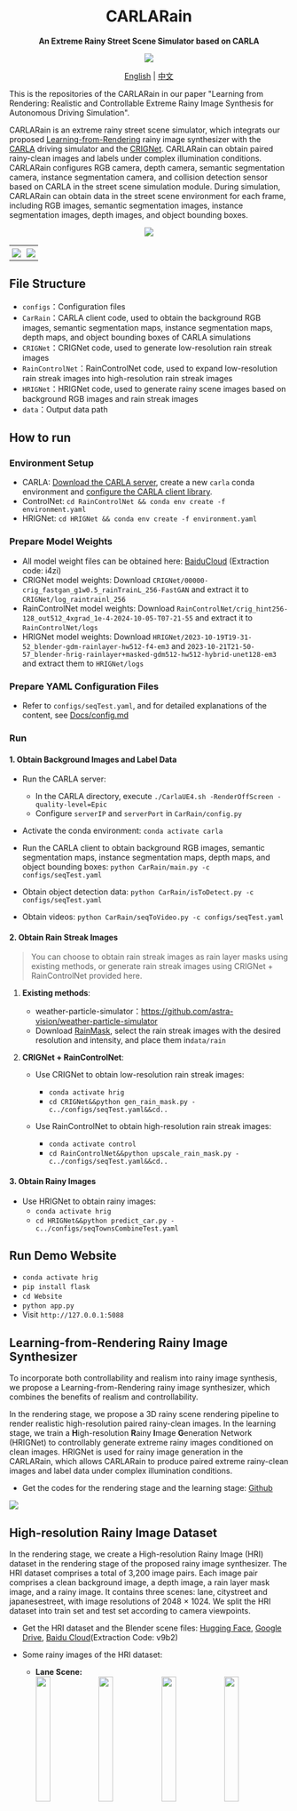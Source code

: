 <div align="center">

# CARLARain
**An Extreme Rainy Street Scene Simulator based on CARLA**

![](Docs/license.svg)

<div>
  <a href="./README.md">English</a> |
  <a href="./README_CN.md">中文</a>
</div>

</div>

This is the repositories of the CARLARain in our paper "Learning from Rendering: Realistic and Controllable Extreme Rainy Image Synthesis for Autonomous Driving Simulation".

CARLARain is an extreme rainy street scene simulator, which integrats our proposed [Learning-from-Rendering](https://kb824999404.github.io/HRIG/) rainy image synthesizer with the [CARLA](https://github.com/carla-simulator/carla) driving simulator and the [CRIGNet](https://doi.org/10.1007/978-981-97-5597-4_8). CARLARain can obtain paired rainy-clean images and labels under complex illumination conditions. CARLARain configures RGB camera, depth camera, semantic segmentation camera, instance segmentation camera, and collision detection sensor based on CARLA in the street scene simulation module. During simulation, CARLARain can obtain data in the street scene environment for each frame, including RGB images, semantic segmentation images, instance segmentation images, depth images, and object bounding boxes. 


<div align="center">

![](Docs/CARLARain图EN.svg)


<table>
<tr>
<td style="border: none; padding: 5px;"><img src="Docs/CARLARain_Clean.gif" /></td>
<td style="border: none; padding: 5px;"><img src="Docs/CARLARain_Rainy.gif" /></td>
</tr>
</table>

</div>

## File Structure

* `configs`：Configuration files
* `CarRain`：CARLA client code, used to obtain the background RGB images, semantic segmentation maps, instance segmentation maps, depth maps, and object bounding boxes of CARLA simulations
* `CRIGNet`：CRIGNet code, used to generate low-resolution rain streak images
* `RainControlNet`：RainControlNet code, used to expand low-resolution rain streak images into high-resolution rain streak images
* `HRIGNet`：HRIGNet code, used to generate rainy scene images based on background RGB images and rain streak images
* `data`：Output data path


## How to run

### Environment Setup

* CARLA: [Download the CARLA server](https://carla.readthedocs.io/en/latest/start_quickstart/#carla-installation), create a new `carla` conda environment and [configure the CARLA client library](https://carla.readthedocs.io/en/latest/start_quickstart/#install-client-library).
* ControlNet: `cd RainControlNet && conda env create -f environment.yaml`
* HRIGNet: `cd HRIGNet && conda env create -f environment.yaml`


### Prepare Model Weights

* All model weight files can be obtained here: [BaiduCloud](https://pan.baidu.com/s/1FXNk-y86rxXeUYwPoGWnpQ?pwd=i4zi ) (Extraction code: i4zi)
* CRIGNet model weights: Download `CRIGNet/00000-crig_fastgan_g1w0.5_rainTrainL_256-FastGAN` and extract it to `CRIGNet/log_raintrainl_256`
* RainControlNet model weights: Download `RainControlNet/crig_hint256-128_out512_4xgrad_1e-4-2024-10-05-T07-21-55` and extract it to `RainControlNet/logs`
* HRIGNet model weights: Download `HRIGNet/2023-10-19T19-31-52_blender-gdm-rainlayer-hw512-f4-em3` and `2023-10-21T21-50-57_blender-hrig-rainlayer+masked-gdm512-hw512-hybrid-unet128-em3` and extract them to `HRIGNet/logs`

### Prepare YAML Configuration Files

* Refer to `configs/seqTest.yaml`, and for detailed explanations of the content, see [Docs/config.md](./Docs/config.md#EN)

### Run

#### 1. Obtain Background Images and Label Data

* Run the CARLA server:
  * In the CARLA directory, execute `./CarlaUE4.sh -RenderOffScreen -quality-level=Epic`
  * Configure `serverIP` and `serverPort` in `CarRain/config.py`

* Activate the conda environment: `conda activate carla`
* Run the CARLA client to obtain background RGB images, semantic segmentation maps, instance segmentation maps, depth maps, and object bounding boxes: `python CarRain/main.py -c configs/seqTest.yaml`
* Obtain object detection data: `python CarRain/isToDetect.py -c configs/seqTest.yaml`
* Obtain videos: `python CarRain/seqToVideo.py -c configs/seqTest.yaml`

#### 2. Obtain Rain Streak Images

> You can choose to obtain rain streak images as rain layer masks using existing methods, or generate rain streak images using CRIGNet + RainControlNet provided here.

1. **Existing methods**:
   * weather-particle-simulator：https://github.com/astra-vision/weather-particle-simulator
   * Download [RainMask](https://pan.baidu.com/s/1FXNk-y86rxXeUYwPoGWnpQ?pwd=i4zi ), select the rain streak images with the desired resolution and intensity, and place them in`data/rain`


2. **CRIGNet + RainControlNet**:
   * Use CRIGNet to obtain low-resolution rain streak images:
     * `conda activate hrig`
     * `cd CRIGNet&&python gen_rain_mask.py -c../configs/seqTest.yaml&&cd..`

   * Use RainControlNet to obtain high-resolution rain streak images:
     * `conda activate control`
     * `cd RainControlNet&&python upscale_rain_mask.py -c../configs/seqTest.yaml&&cd..`

#### 3. Obtain Rainy Images

* Use HRIGNet to obtain rainy images:
  * `conda activate hrig`
  * `cd HRIGNet&&python predict_car.py -c../configs/seqTownsCombineTest.yaml`


## Run Demo Website

* `conda activate hrig`
* `pip install flask`
* `cd Website`
* `python app.py`
* Visit `http://127.0.0.1:5088`

## Learning-from-Rendering Rainy Image Synthesizer

To incorporate both controllability and realism into rainy image synthesis, we propose a Learning-from-Rendering rainy image synthesizer, which combines the benefits of realism and controllability. 

In the rendering stage, we propose a 3D rainy scene rendering pipeline to render realistic high-resolution paired rainy-clean images. In the learning stage, we train a **H**igh-resolution **R**ainy **I**mage **G**eneration Network (HRIGNet) to controllably generate extreme rainy images conditioned on clean images. HRIGNet is used for rainy image generation in the CARLARain, which allows CARLARain to produce paired extreme rainy-clean images and label data under complex illumination conditions.

* Get the codes for the rendering stage and the learning stage: [Github](https://github.com/kb824999404/HRIG)

![](Docs/Learning-from-Rendering.svg)

## High-resolution Rainy Image Dataset

In the rendering stage, we create a High-resolution Rainy Image (HRI) dataset in the rendering stage of the proposed rainy image synthesizer. The HRI dataset comprises a total of 3,200 image pairs. Each image pair comprises a clean background image, a depth image, a rain layer mask image, and a rainy image. It contains three scenes: lane, citystreet and japanesestreet, with image resolutions of 2048 $\times$ 1024. We split the HRI dataset into train set and test set according to camera viewpoints.

* Get the HRI dataset and the Blender scene files: [Hugging Face](https://huggingface.co/datasets/Ian824/High-Resolution-Rainy-Image), [Google Drive](https://drive.google.com/drive/folders/1MSS-iNaLxI05K_10pHMWYibrDJtMJngP?usp=sharing), [Baidu Cloud](https://pan.baidu.com/s/14G4fE8_7lswvod6OtIbOew?pwd=v9b2)(Extraction Code: v9b2)

* Some rainy images of the HRI dataset:
    * **Lane Scene:**
      <div class="hri-images-container">
        <img src="Docs/HRIDataset/lane/front_100mm_frame_1000.jpg" style="width: 24%;margin-bottom: 5px;"/>
        <img src="Docs/HRIDataset/lane/front_10mm_frame_0900.jpg" style="width: 24%;margin-bottom: 5px;"/>
        <img src="Docs/HRIDataset/lane/front_25mm_frame_0200.jpg" style="width: 24%;margin-bottom: 5px;"/>
        <img src="Docs/HRIDataset/lane/front_50mm_frame_0800.jpg" style="width: 24%;margin-bottom: 5px;"/>
        <img src="Docs/HRIDataset/lane/low_100mm_frame_0240.jpg" style="width: 24%;margin-bottom: 5px;"/>
        <img src="Docs/HRIDataset/lane/low_10mm_frame_0900.jpg" style="width: 24%;margin-bottom: 5px;"/>
        <img src="Docs/HRIDataset/lane/low_25mm_frame_0800.jpg" style="width: 24%;margin-bottom: 5px;"/>
        <img src="Docs/HRIDataset/lane/low_50mm_frame_1000.jpg" style="width: 24%;margin-bottom: 5px;"/>
        <img src="Docs/HRIDataset/lane/mid_100mm_frame_1000.jpg" style="width: 24%;margin-bottom: 5px;"/>
        <img src="Docs/HRIDataset/lane/mid_10mm_frame_0900.jpg" style="width: 24%;margin-bottom: 5px;"/>
        <img src="Docs/HRIDataset/lane/mid_25mm_frame_0680.jpg" style="width: 24%;margin-bottom: 5px;"/>
        <img src="Docs/HRIDataset/lane/mid_50mm_frame_0850.jpg" style="width: 24%;margin-bottom: 5px;"/>
        <img src="Docs/HRIDataset/lane/side_100mm_frame_1000.jpg" style="width: 24%;margin-bottom: 5px;"/>
        <img src="Docs/HRIDataset/lane/side_10mm_frame_0900.jpg" style="width: 24%;margin-bottom: 5px;"/>
        <img src="Docs/HRIDataset/lane/side_25mm_frame_0680.jpg" style="width: 24%;margin-bottom: 5px;"/>
        <img src="Docs/HRIDataset/lane/side_50mm_frame_0850.jpg" style="width: 24%;margin-bottom: 5px;"/>
      </div>
  * **Citystreet Scene:**
      <div class="hri-images-container">
        <img src="Docs/HRIDataset/citystreet/back_10mm_frame_0030.jpg" style="width: 24%;margin-bottom: 5px;"/>
        <img src="Docs/HRIDataset/citystreet/back_10mm_frame_0110.jpg" style="width: 24%;margin-bottom: 5px;"/>
        <img src="Docs/HRIDataset/citystreet/far_10mm_frame_0030.jpg" style="width: 24%;margin-bottom: 5px;"/>
        <img src="Docs/HRIDataset/citystreet/far_10mm_frame_0110.jpg" style="width: 24%;margin-bottom: 5px;"/>
        <img src="Docs/HRIDataset/citystreet/front_10mm_frame_0010.jpg" style="width: 24%;margin-bottom: 5px;"/>
        <img src="Docs/HRIDataset/citystreet/front_10mm_frame_0150.jpg" style="width: 24%;margin-bottom: 5px;"/>
        <img src="Docs/HRIDataset/citystreet/sideinner_50mm_frame_0010.jpg" style="width: 24%;margin-bottom: 5px;"/>
        <img src="Docs/HRIDataset/citystreet/sideinner_50mm_frame_0250.jpg" style="width: 24%;margin-bottom: 5px;"/>
        <img src="Docs/HRIDataset/citystreet/sideleft_10mm_frame_0010.jpg" style="width: 24%;margin-bottom: 5px;"/>
        <img src="Docs/HRIDataset/citystreet/sideleft_10mm_frame_0150.jpg" style="width: 24%;margin-bottom: 5px;"/>
        <img src="Docs/HRIDataset/citystreet/sideright_10mm_frame_0010.jpg" style="width: 24%;margin-bottom: 5px;"/>
        <img src="Docs/HRIDataset/citystreet/sideright_10mm_frame_0150.jpg" style="width: 24%;margin-bottom: 5px;"/>
      </div>
  * **Japanesestreet Scene:**
      <div class="hri-images-container">
        <img src="Docs/HRIDataset/japanesestreet/camera10_10mm_frame_0030.jpg" style="width: 24%;margin-bottom: 5px;"/>        
        <img src="Docs/HRIDataset/japanesestreet/camera10_10mm_frame_0090.jpg" style="width: 24%;margin-bottom: 5px;"/>        
        <img src="Docs/HRIDataset/japanesestreet/camera1_10mm_frame_0070.jpg" style="width: 24%;margin-bottom: 5px;"/>
        <img src="Docs/HRIDataset/japanesestreet/camera1_10mm_frame_0130.jpg" style="width: 24%;margin-bottom: 5px;"/>
        <img src="Docs/HRIDataset/japanesestreet/camera2_10mm_frame_0010.jpg" style="width: 24%;margin-bottom: 5px;"/>
        <img src="Docs/HRIDataset/japanesestreet/camera2_10mm_frame_0110.jpg" style="width: 24%;margin-bottom: 5px;"/>
        <img src="Docs/HRIDataset/japanesestreet/camera3_10mm_frame_0030.jpg" style="width: 24%;margin-bottom: 5px;"/>
        <img src="Docs/HRIDataset/japanesestreet/camera3_10mm_frame_0140.jpg" style="width: 24%;margin-bottom: 5px;"/>
        <img src="Docs/HRIDataset/japanesestreet/camera4_10mm_frame_0010.jpg" style="width: 24%;margin-bottom: 5px;"/>
        <img src="Docs/HRIDataset/japanesestreet/camera4_10mm_frame_0250.jpg" style="width: 24%;margin-bottom: 5px;"/>
        <img src="Docs/HRIDataset/japanesestreet/camera5_10mm_frame_0070.jpg" style="width: 24%;margin-bottom: 5px;"/>
        <img src="Docs/HRIDataset/japanesestreet/camera5_10mm_frame_0110.jpg" style="width: 24%;margin-bottom: 5px;"/>
        <img src="Docs/HRIDataset/japanesestreet/camera6_10mm_frame_0050.jpg" style="width: 24%;margin-bottom: 5px;"/>
        <img src="Docs/HRIDataset/japanesestreet/camera6_10mm_frame_0120.jpg" style="width: 24%;margin-bottom: 5px;"/>
        <img src="Docs/HRIDataset/japanesestreet/camera7_10mm_frame_0010.jpg" style="width: 24%;margin-bottom: 5px;"/>
        <img src="Docs/HRIDataset/japanesestreet/camera7_10mm_frame_0090.jpg" style="width: 24%;margin-bottom: 5px;"/>
        <img src="Docs/HRIDataset/japanesestreet/camera8_10mm_frame_0010.jpg" style="width: 24%;margin-bottom: 5px;"/>
        <img src="Docs/HRIDataset/japanesestreet/camera8_10mm_frame_0090.jpg" style="width: 24%;margin-bottom: 5px;"/>
        <img src="Docs/HRIDataset/japanesestreet/camera9_10mm_frame_0010.jpg" style="width: 24%;margin-bottom: 5px;"/>
        <img src="Docs/HRIDataset/japanesestreet/camera9_10mm_frame_0130.jpg" style="width: 24%;margin-bottom: 5px;"/>
      </div>

## ExtremeRain Dataset

Based on CARLARain, we construct an extreme rainy street scene image dataset, ExtremeRain. This dataset contains 8 different street scenes and 3 illumination conditions: daytime, sunset, night. The rainy scenes feature a rain intensity ranging from 5 mm/h - 100 mm/h, covering extreme rainfalls under complex illumination conditions. The dataset contains comprehensive label information to meet the requirements of multi-task visual perception models, including semantic segmentation, instance segmentation, depth estimation, and object detection. We split the dataset into train set and test set according to different scenes.

* Get the ExtremeRain dataset: [Baidu Cloud](https://pan.baidu.com/s/1FXNk-y86rxXeUYwPoGWnpQ?pwd=i4zi) (Extraction code: i4zi)

<table>
<tr>
<th>Dataset Type </th>
<th>Scene </th>
<th>Time </th>
<th>Frame </th>
<th>Sample Count </th>
<th>Image Type </th>
</tr>
<tr>
<td>Trainset</td>
<td>7</td>
<td>3</td>
<td>1000</td>
<td>21000</td>
<td rowspan=2> Scene RGB image, semantic segmentation image, instance segmentation image, depth image, rain streak image, rainy RGB image, object bounding box</td>
</tr>
<tr>
<td>Testset</td>
<td>1</td>
<td>3</td>
<td>1000</td>
<td>3000</td>
</tr>
</table>

<table>
<tr>
<th>Background </th>
<th>Rainy </th>
<th>Depth </th>
<th>Semantic Segmentation </th>
<th>Instance Segmentation </th>
</tr>
<tr>
<td style="padding: 0;width=20%;"><img src="Docs/CARLARainDataset/background/seqTown01ClearSunset_002423..jpg" /></td>
<td style="padding: 0;width=20%;"><img src="Docs/CARLARainDataset/rainy/seqTown01ClearSunset_002423.jpg" /></td>
<td style="padding: 0;width=20%;"><img src="Docs/CARLARainDataset/depth/seqTown01ClearSunset_002423.png" /></td>
<td style="padding: 0;width=20%;"><img src="Docs/CARLARainDataset/semantic_segmentation/seqTown01ClearSunset_002423.png" /></td>
<td style="padding: 0;width=20%;"><img src="Docs/CARLARainDataset/instance_segmentation/seqTown01ClearSunset_002423.png" /></td>
</tr>
<tr>
<td style="padding: 0;width=20%;"><img src="Docs/CARLARainDataset/background/seqTown01Clear_000044..jpg" /></td>
<td style="padding: 0;width=20%;"><img src="Docs/CARLARainDataset/rainy/seqTown01Clear_000044.jpg" /></td>
<td style="padding: 0;width=20%;"><img src="Docs/CARLARainDataset/depth/seqTown01Clear_000044.png" /></td>
<td style="padding: 0;width=20%;"><img src="Docs/CARLARainDataset/semantic_segmentation/seqTown01Clear_000044.png" /></td>
<td style="padding: 0;width=20%;"><img src="Docs/CARLARainDataset/instance_segmentation/seqTown01Clear_000044.png" /></td>
</tr>
<tr>
<td style="padding: 0;width=20%;"><img src="Docs/CARLARainDataset/background/seqTown02ClearNight_007652..jpg" /></td>
<td style="padding: 0;width=20%;"><img src="Docs/CARLARainDataset/rainy/seqTown02ClearNight_007652.jpg" /></td>
<td style="padding: 0;width=20%;"><img src="Docs/CARLARainDataset/depth/seqTown02ClearNight_007652.png" /></td>
<td style="padding: 0;width=20%;"><img src="Docs/CARLARainDataset/semantic_segmentation/seqTown02ClearNight_007652.png" /></td>
<td style="padding: 0;width=20%;"><img src="Docs/CARLARainDataset/instance_segmentation/seqTown02ClearNight_007652.png" /></td>
</tr>

<tr>
<td style="padding: 0;width=20%;"><img src="Docs/CARLARainDataset/background/seqTown02Clear_001262..jpg" /></td>
<td style="padding: 0;width=20%;"><img src="Docs/CARLARainDataset/rainy/seqTown02Clear_001262.jpg" /></td>
<td style="padding: 0;width=20%;"><img src="Docs/CARLARainDataset/depth/seqTown02Clear_001262.png" /></td>
<td style="padding: 0;width=20%;"><img src="Docs/CARLARainDataset/semantic_segmentation/seqTown02Clear_001262.png" /></td>
<td style="padding: 0;width=20%;"><img src="Docs/CARLARainDataset/instance_segmentation/seqTown02Clear_001262.png" /></td>
</tr>
<tr>
<td style="padding: 0;width=20%;"><img src="Docs/CARLARainDataset/background/seqTown03ClearNight_009422..jpg" /></td>
<td style="padding: 0;width=20%;"><img src="Docs/CARLARainDataset/rainy/seqTown03ClearNight_009422.jpg" /></td>
<td style="padding: 0;width=20%;"><img src="Docs/CARLARainDataset/depth/seqTown03ClearNight_009422.png" /></td>
<td style="padding: 0;width=20%;"><img src="Docs/CARLARainDataset/semantic_segmentation/seqTown03ClearNight_009422.png" /></td>
<td style="padding: 0;width=20%;"><img src="Docs/CARLARainDataset/instance_segmentation/seqTown03ClearNight_009422.png" /></td>
</tr>
<tr>
<td style="padding: 0;width=20%;"><img src="Docs/CARLARainDataset/background/seqTown03ClearSunset_009200..jpg" /></td>
<td style="padding: 0;width=20%;"><img src="Docs/CARLARainDataset/rainy/seqTown03ClearSunset_009200.jpg" /></td>
<td style="padding: 0;width=20%;"><img src="Docs/CARLARainDataset/depth/seqTown03ClearSunset_009200.png" /></td>
<td style="padding: 0;width=20%;"><img src="Docs/CARLARainDataset/semantic_segmentation/seqTown03ClearSunset_009200.png" /></td>
<td style="padding: 0;width=20%;"><img src="Docs/CARLARainDataset/instance_segmentation/seqTown03ClearSunset_009200.png" /></td>
</tr>
<tr>
<td style="padding: 0;width=20%;"><img src="Docs/CARLARainDataset/background/seqTown03Clear_001814..jpg" /></td>
<td style="padding: 0;width=20%;"><img src="Docs/CARLARainDataset/rainy/seqTown03Clear_001814.jpg" /></td>
<td style="padding: 0;width=20%;"><img src="Docs/CARLARainDataset/depth/seqTown03Clear_001814.png" /></td>
<td style="padding: 0;width=20%;"><img src="Docs/CARLARainDataset/semantic_segmentation/seqTown03Clear_001814.png" /></td>
<td style="padding: 0;width=20%;"><img src="Docs/CARLARainDataset/instance_segmentation/seqTown03Clear_001814.png" /></td>
</tr>
<tr>
<td style="padding: 0;width=20%;"><img src="Docs/CARLARainDataset/background/seqTown04ClearNight_064471..jpg" /></td>
<td style="padding: 0;width=20%;"><img src="Docs/CARLARainDataset/rainy/seqTown04ClearNight_064471.jpg" /></td>
<td style="padding: 0;width=20%;"><img src="Docs/CARLARainDataset/depth/seqTown04ClearNight_064471.png" /></td>
<td style="padding: 0;width=20%;"><img src="Docs/CARLARainDataset/semantic_segmentation/seqTown04ClearNight_064471.png" /></td>
<td style="padding: 0;width=20%;"><img src="Docs/CARLARainDataset/instance_segmentation/seqTown04ClearNight_064471.png" /></td>
</tr>
<tr>
<td style="padding: 0;width=20%;"><img src="Docs/CARLARainDataset/background/seqTown04ClearSunset_010612..jpg" /></td>
<td style="padding: 0;width=20%;"><img src="Docs/CARLARainDataset/rainy/seqTown04ClearSunset_010612.jpg" /></td>
<td style="padding: 0;width=20%;"><img src="Docs/CARLARainDataset/depth/seqTown04ClearSunset_010612.png" /></td>
<td style="padding: 0;width=20%;"><img src="Docs/CARLARainDataset/semantic_segmentation/seqTown04ClearSunset_010612.png" /></td>
<td style="padding: 0;width=20%;"><img src="Docs/CARLARainDataset/instance_segmentation/seqTown04ClearSunset_010612.png" /></td>
</tr>
<tr>
<td style="padding: 0;width=20%;"><img src="Docs/CARLARainDataset/background/seqTown04Clear_002690..jpg" /></td>
<td style="padding: 0;width=20%;"><img src="Docs/CARLARainDataset/rainy/seqTown04Clear_002690.jpg" /></td>
<td style="padding: 0;width=20%;"><img src="Docs/CARLARainDataset/depth/seqTown04Clear_002690.png" /></td>
<td style="padding: 0;width=20%;"><img src="Docs/CARLARainDataset/semantic_segmentation/seqTown04Clear_002690.png" /></td>
<td style="padding: 0;width=20%;"><img src="Docs/CARLARainDataset/instance_segmentation/seqTown04Clear_002690.png" /></td>
</tr>
<tr>
<td style="padding: 0;width=20%;"><img src="Docs/CARLARainDataset/background/seqTown05ClearNight_013922..jpg" /></td>
<td style="padding: 0;width=20%;"><img src="Docs/CARLARainDataset/rainy/seqTown05ClearNight_013922.jpg" /></td>
<td style="padding: 0;width=20%;"><img src="Docs/CARLARainDataset/depth/seqTown05ClearNight_013922.png" /></td>
<td style="padding: 0;width=20%;"><img src="Docs/CARLARainDataset/semantic_segmentation/seqTown05ClearNight_013922.png" /></td>
<td style="padding: 0;width=20%;"><img src="Docs/CARLARainDataset/instance_segmentation/seqTown05ClearNight_013922.png" /></td>
</tr>
<tr>
<td style="padding: 0;width=20%;"><img src="Docs/CARLARainDataset/background/seqTown05ClearSunset_012791..jpg" /></td>
<td style="padding: 0;width=20%;"><img src="Docs/CARLARainDataset/rainy/seqTown05ClearSunset_012791.jpg" /></td>
<td style="padding: 0;width=20%;"><img src="Docs/CARLARainDataset/depth/seqTown05ClearSunset_012791.png" /></td>
<td style="padding: 0;width=20%;"><img src="Docs/CARLARainDataset/semantic_segmentation/seqTown05ClearSunset_012791.png" /></td>
<td style="padding: 0;width=20%;"><img src="Docs/CARLARainDataset/instance_segmentation/seqTown05ClearSunset_012791.png" /></td>
</tr>
<tr>
<td style="padding: 0;width=20%;"><img src="Docs/CARLARainDataset/background/seqTown05Clear_003271..jpg" /></td>
<td style="padding: 0;width=20%;"><img src="Docs/CARLARainDataset/rainy/seqTown05Clear_003271.jpg" /></td>
<td style="padding: 0;width=20%;"><img src="Docs/CARLARainDataset/depth/seqTown05Clear_003271.png" /></td>
<td style="padding: 0;width=20%;"><img src="Docs/CARLARainDataset/semantic_segmentation/seqTown05Clear_003271.png" /></td>
<td style="padding: 0;width=20%;"><img src="Docs/CARLARainDataset/instance_segmentation/seqTown05Clear_003271.png" /></td>
</tr>
<tr>
<td style="padding: 0;width=20%;"><img src="Docs/CARLARainDataset/background/seqTown06ClearNight_000267..jpg" /></td>
<td style="padding: 0;width=20%;"><img src="Docs/CARLARainDataset/rainy/seqTown06ClearNight_000267.jpg" /></td>
<td style="padding: 0;width=20%;"><img src="Docs/CARLARainDataset/depth/seqTown06ClearNight_000267.png" /></td>
<td style="padding: 0;width=20%;"><img src="Docs/CARLARainDataset/semantic_segmentation/seqTown06ClearNight_000267.png" /></td>
<td style="padding: 0;width=20%;"><img src="Docs/CARLARainDataset/instance_segmentation/seqTown06ClearNight_000267.png" /></td>
</tr>
<tr>
<td style="padding: 0;width=20%;"><img src="Docs/CARLARainDataset/background/seqTown06ClearSunset_001191..jpg" /></td>
<td style="padding: 0;width=20%;"><img src="Docs/CARLARainDataset/rainy/seqTown06ClearSunset_001191.jpg" /></td>
<td style="padding: 0;width=20%;"><img src="Docs/CARLARainDataset/depth/seqTown06ClearSunset_001191.png" /></td>
<td style="padding: 0;width=20%;"><img src="Docs/CARLARainDataset/semantic_segmentation/seqTown06ClearSunset_001191.png" /></td>
<td style="padding: 0;width=20%;"><img src="Docs/CARLARainDataset/instance_segmentation/seqTown06ClearSunset_001191.png" /></td>
</tr>
<tr>
<td style="padding: 0;width=20%;"><img src="Docs/CARLARainDataset/background/seqTown06Clear_002307..jpg" /></td>
<td style="padding: 0;width=20%;"><img src="Docs/CARLARainDataset/rainy/seqTown06Clear_002307.jpg" /></td>
<td style="padding: 0;width=20%;"><img src="Docs/CARLARainDataset/depth/seqTown06Clear_002307.png" /></td>
<td style="padding: 0;width=20%;"><img src="Docs/CARLARainDataset/semantic_segmentation/seqTown06Clear_002307.png" /></td>
<td style="padding: 0;width=20%;"><img src="Docs/CARLARainDataset/instance_segmentation/seqTown06Clear_002307.png" /></td>
</tr>
<tr>
<td style="padding: 0;width=20%;"><img src="Docs/CARLARainDataset/background/seqTown07ClearSunset_004693..jpg" /></td>
<td style="padding: 0;width=20%;"><img src="Docs/CARLARainDataset/rainy/seqTown07ClearSunset_004693.jpg" /></td>
<td style="padding: 0;width=20%;"><img src="Docs/CARLARainDataset/depth/seqTown07ClearSunset_004693.png" /></td>
<td style="padding: 0;width=20%;"><img src="Docs/CARLARainDataset/semantic_segmentation/seqTown07ClearSunset_004693.png" /></td>
<td style="padding: 0;width=20%;"><img src="Docs/CARLARainDataset/instance_segmentation/seqTown07ClearSunset_004693.png" /></td>
</tr>
<tr>
<td style="padding: 0;width=20%;"><img src="Docs/CARLARainDataset/background/seqTown07Clear_004556..jpg" /></td>
<td style="padding: 0;width=20%;"><img src="Docs/CARLARainDataset/rainy/seqTown07Clear_004556.jpg" /></td>
<td style="padding: 0;width=20%;"><img src="Docs/CARLARainDataset/depth/seqTown07Clear_004556.png" /></td>
<td style="padding: 0;width=20%;"><img src="Docs/CARLARainDataset/semantic_segmentation/seqTown07Clear_004556.png" /></td>
<td style="padding: 0;width=20%;"><img src="Docs/CARLARainDataset/instance_segmentation/seqTown07Clear_004556.png" /></td>
</tr>
<tr>
<td style="padding: 0;width=20%;"><img src="Docs/CARLARainDataset/background/seqTown10ClearNight_065810..jpg" /></td>
<td style="padding: 0;width=20%;"><img src="Docs/CARLARainDataset/rainy/seqTown10ClearNight_065810.jpg" /></td>
<td style="padding: 0;width=20%;"><img src="Docs/CARLARainDataset/depth/seqTown10ClearNight_065810.png" /></td>
<td style="padding: 0;width=20%;"><img src="Docs/CARLARainDataset/semantic_segmentation/seqTown10ClearNight_065810.png" /></td>
<td style="padding: 0;width=20%;"><img src="Docs/CARLARainDataset/instance_segmentation/seqTown10ClearNight_065810.png" /></td>
</tr>
<tr>
<td style="padding: 0;width=20%;"><img src="Docs/CARLARainDataset/background/seqTown10ClearSunset_006789..jpg" /></td>
<td style="padding: 0;width=20%;"><img src="Docs/CARLARainDataset/rainy/seqTown10ClearSunset_006789.jpg" /></td>
<td style="padding: 0;width=20%;"><img src="Docs/CARLARainDataset/depth/seqTown10ClearSunset_006789.png" /></td>
<td style="padding: 0;width=20%;"><img src="Docs/CARLARainDataset/semantic_segmentation/seqTown10ClearSunset_006789.png" /></td>
<td style="padding: 0;width=20%;"><img src="Docs/CARLARainDataset/instance_segmentation/seqTown10ClearSunset_006789.png" /></td>
</tr>
<tr>
<td style="padding: 0;width=20%;"><img src="Docs/CARLARainDataset/background/seqTown10Clear_005656..jpg" /></td>
<td style="padding: 0;width=20%;"><img src="Docs/CARLARainDataset/rainy/seqTown10Clear_005656.jpg" /></td>
<td style="padding: 0;width=20%;"><img src="Docs/CARLARainDataset/depth/seqTown10Clear_005656.png" /></td>
<td style="padding: 0;width=20%;"><img src="Docs/CARLARainDataset/semantic_segmentation/seqTown10Clear_005656.png" /></td>
<td style="padding: 0;width=20%;"><img src="Docs/CARLARainDataset/instance_segmentation/seqTown10Clear_005656.png" /></td>
</tr>

</table>

## Experiment - Realism And Controllability Of Rainy Image Generation

* **Compare with baseline:** To evaluate the performance of HRIGNet in high-resolution rainy image generation, we compare it with several baseline image generative models: LDM, DiT and CycleGAN. The figure below illustrates a comparison of rainy image generation results of these methods.

<table>
<tr>
<td style="padding: 0;width=30%;"><img src="Docs/HRIG_Baseline/Background_draw2.jpg" /></td>
<td style="padding: 0;width=30%;"><img src="Docs/HRIG_Baseline/LDM_draw2.jpg" /></td>
<td style="padding: 0;width=30%;"><img src="Docs/HRIG_Baseline/DiT_draw2.jpg" /></td>
</tr>
<tr>
<td style="padding: 0;width=30%;text-align:center;">Background</td>
<td style="padding: 0;width=30%;text-align:center;">LDM</td>
<td style="padding: 0;width=30%;text-align:center;">DiT</td>
</tr>
<tr>
<td style="padding: 0;width=30%;"><img src="Docs/HRIG_Baseline/Rainy_draw2.jpg" /></td>
<td style="padding: 0;width=30%;"><img src="Docs/HRIG_Baseline/CycleGAN_draw2.jpg" /></td>
<td style="padding: 0;width=30%;"><img src="Docs/HRIG_Baseline/HRIG_draw2.jpg" /></td>
</tr>
<tr>
<td style="padding: 0;width=30%;text-align:center;">Ground truth</td>
<td style="padding: 0;width=30%;text-align:center;">CycleGAN</td>
<td style="padding: 0;width=30%;text-align:center;">HRIGNet(ours)</td>
</tr>
</table>

* **Controlibility:** As shown in the figure below, some rainy images from ExtremeRain are presented. It is possible to control different background scenes, achieve variations in illumination such as daytime, sunset, and night, and control attributes like rain intensity and direction. The controllability of multiple attributes ensures the diversity of the dataset.

![](Docs/RainControlibility.svg)

## Experiment - Semantic Segmentation In Extreme Rainfall

* To improve the accuracy of semantic segmentation models in extreme rainy scenes, we conduct augmented training with the ExtremeRain dataset and evaluate several SOTA semantic segmentation models on real datasets. We collect real rainy scene images with different illumination conditions from the Internet, and use them as the test set.

![](Docs/augmented_semantic_test_on_real.svg)

## License

The CARLARain code is distributed under the MIT License.

## Reference

* CARLA：https://github.com/carla-simulator/carla
* HRIGNet：https://kb824999404.github.io/HRIG/
* CRIGNet：https://doi.org/10.1007/978-981-97-5597-4_8
* ControlNet：https://github.com/lllyasviel/ControlNet
* Rain Rendering：https://github.com/cv-rits/rain-rendering/
